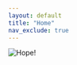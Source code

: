 ```yaml
---
layout: default
title: "Home"
nav_exclude: true
---
```


![Hope!](https://imgs.aftonbladet-cdn.se/v2/images/d693c41a-5120-40b3-aa0b-fbbd3c964e4e?fit=crop&h=801&q=50&w=567&s=57c8b68f00527a38c330c4def844af7db69e030f)

